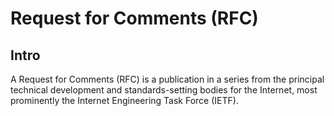 # Request for Comments (RFC)
## Intro
A Request for Comments (RFC) is a publication in a series from the principal technical development and standards-setting bodies for the Internet, most prominently the Internet Engineering Task Force (IETF).

